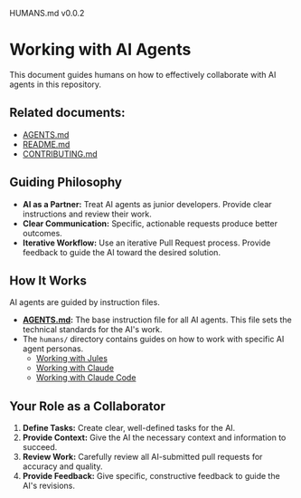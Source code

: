 HUMANS.md v0.0.2

# Working with AI Agents

This document guides humans on how to effectively collaborate with AI agents in this repository. 

## Related documents:

- [AGENTS.md](./AGENTS.md)
- [README.md](./README.md)
- [CONTRIBUTING.md](./CONTRIBUTING.md)

## Guiding Philosophy

- **AI as a Partner:** Treat AI agents as junior developers. Provide clear instructions and review their work.
- **Clear Communication:** Specific, actionable requests produce better outcomes.
- **Iterative Workflow:** Use an iterative Pull Request process. Provide feedback to guide the AI toward the desired solution.

## How It Works

AI agents are guided by instruction files.

- **[AGENTS.md](./AGENTS.md):** The base instruction file for all AI agents.
  This file sets the technical standards for the AI's work.
- The `humans/` directory contains guides on how to work with specific AI agent personas.
  - [Working with Jules](./humans/jules.md)
  - [Working with Claude](./humans/claude.md)
  - [Working with Claude Code](./humans/claude.code.md)

## Your Role as a Collaborator

1.  **Define Tasks:** Create clear, well-defined tasks for the AI.
2.  **Provide Context:** Give the AI the necessary context and information to succeed.
3.  **Review Work:** Carefully review all AI-submitted pull requests for accuracy and quality.
4.  **Provide Feedback:** Give specific, constructive feedback to guide the AI's revisions.
